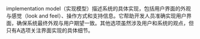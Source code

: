 implementation model（实现模型）描述系统的具体实现，包括用户界面的外观与感觉（look and feel）、操作方式和支持信息。它帮助开发人员准确实现用户界面，确保系统最终外观与用户期望一致。其他选项虽然涉及用户和系统的观点，但只有A选项关注界面实现的具体细节。